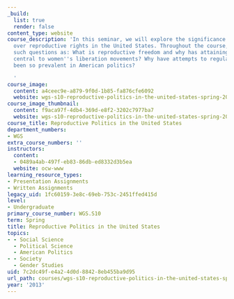```yaml
---
_build:
  list: true
  render: false
content_type: website
course_description: 'In this seminar, we will explore the significance of struggles
  over reproductive rights in the United States. Throughout the course, we will ask
  such questions as: What is reproductive freedom and why has attaining it been so
  central to women''s liberation movements? Why have attempts to regulate reproduction
  been so prevalent in American politics?

  '
course_image:
  content: a4ceec9e-a879-9f0d-1b85-fa876cfe6092
  website: wgs-s10-reproductive-politics-in-the-united-states-spring-2013
course_image_thumbnail:
  content: f9aca97f-4db4-369d-e8f2-3202c7977ba7
  website: wgs-s10-reproductive-politics-in-the-united-states-spring-2013
course_title: Reproductive Politics in the United States
department_numbers:
- WGS
extra_course_numbers: ''
instructors:
  content:
  - 0489a4ab-497f-eb83-86db-ed8332d3b5ea
  website: ocw-www
learning_resource_types:
- Presentation Assignments
- Written Assignments
legacy_uid: 1fc60159-3e8c-69eb-753c-2451ffed415d
level:
- Undergraduate
primary_course_number: WGS.S10
term: Spring
title: Reproductive Politics in the United States
topics:
- - Social Science
  - Political Science
  - American Politics
- - Society
  - Gender Studies
uid: 7c2dc49f-e4a2-4d0d-8842-8eb455ba9d95
url_path: courses/wgs-s10-reproductive-politics-in-the-united-states-spring-2013
year: '2013'
---
```

